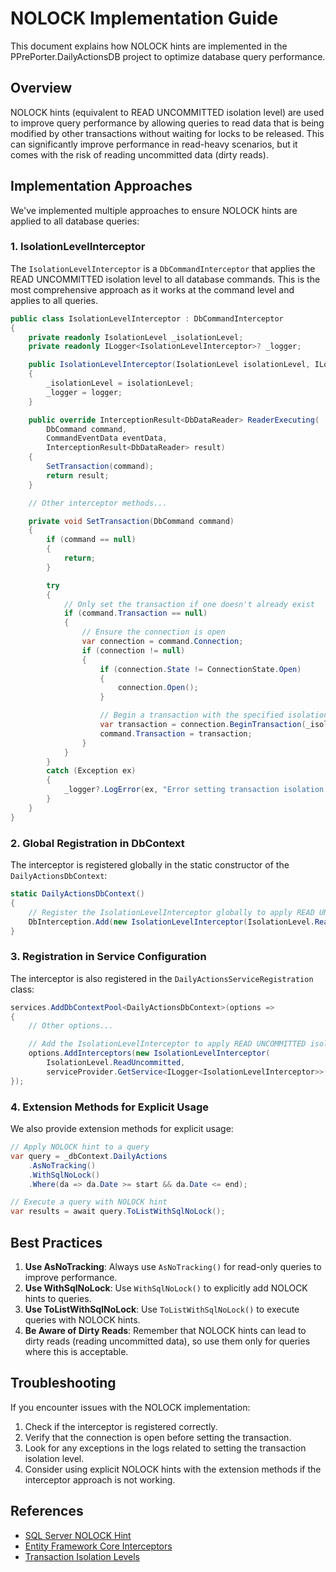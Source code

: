 # NOLOCK Implementation Guide

This document explains how NOLOCK hints are implemented in the PPrePorter.DailyActionsDB project to optimize database query performance.

## Overview

NOLOCK hints (equivalent to READ UNCOMMITTED isolation level) are used to improve query performance by allowing queries to read data that is being modified by other transactions without waiting for locks to be released. This can significantly improve performance in read-heavy scenarios, but it comes with the risk of reading uncommitted data (dirty reads).

## Implementation Approaches

We've implemented multiple approaches to ensure NOLOCK hints are applied to all database queries:

### 1. IsolationLevelInterceptor

The `IsolationLevelInterceptor` is a `DbCommandInterceptor` that applies the READ UNCOMMITTED isolation level to all database commands. This is the most comprehensive approach as it works at the command level and applies to all queries.

```csharp
public class IsolationLevelInterceptor : DbCommandInterceptor
{
    private readonly IsolationLevel _isolationLevel;
    private readonly ILogger<IsolationLevelInterceptor>? _logger;

    public IsolationLevelInterceptor(IsolationLevel isolationLevel, ILogger<IsolationLevelInterceptor>? logger = null)
    {
        _isolationLevel = isolationLevel;
        _logger = logger;
    }

    public override InterceptionResult<DbDataReader> ReaderExecuting(
        DbCommand command,
        CommandEventData eventData,
        InterceptionResult<DbDataReader> result)
    {
        SetTransaction(command);
        return result;
    }

    // Other interceptor methods...

    private void SetTransaction(DbCommand command)
    {
        if (command == null)
        {
            return;
        }

        try
        {
            // Only set the transaction if one doesn't already exist
            if (command.Transaction == null)
            {
                // Ensure the connection is open
                var connection = command.Connection;
                if (connection != null)
                {
                    if (connection.State != ConnectionState.Open)
                    {
                        connection.Open();
                    }

                    // Begin a transaction with the specified isolation level
                    var transaction = connection.BeginTransaction(_isolationLevel);
                    command.Transaction = transaction;
                }
            }
        }
        catch (Exception ex)
        {
            _logger?.LogError(ex, "Error setting transaction isolation level to {IsolationLevel}", _isolationLevel);
        }
    }
}
```

### 2. Global Registration in DbContext

The interceptor is registered globally in the static constructor of the `DailyActionsDbContext`:

```csharp
static DailyActionsDbContext()
{
    // Register the IsolationLevelInterceptor globally to apply READ UNCOMMITTED isolation level to all queries
    DbInterception.Add(new IsolationLevelInterceptor(IsolationLevel.ReadUncommitted));
}
```

### 3. Registration in Service Configuration

The interceptor is also registered in the `DailyActionsServiceRegistration` class:

```csharp
services.AddDbContextPool<DailyActionsDbContext>(options =>
{
    // Other options...

    // Add the IsolationLevelInterceptor to apply READ UNCOMMITTED isolation level to all queries
    options.AddInterceptors(new IsolationLevelInterceptor(
        IsolationLevel.ReadUncommitted,
        serviceProvider.GetService<ILogger<IsolationLevelInterceptor>>()));
});
```

### 4. Extension Methods for Explicit Usage

We also provide extension methods for explicit usage:

```csharp
// Apply NOLOCK hint to a query
var query = _dbContext.DailyActions
    .AsNoTracking()
    .WithSqlNoLock()
    .Where(da => da.Date >= start && da.Date <= end);

// Execute a query with NOLOCK hint
var results = await query.ToListWithSqlNoLock();
```

## Best Practices

1. **Use AsNoTracking**: Always use `AsNoTracking()` for read-only queries to improve performance.
2. **Use WithSqlNoLock**: Use `WithSqlNoLock()` to explicitly add NOLOCK hints to queries.
3. **Use ToListWithSqlNoLock**: Use `ToListWithSqlNoLock()` to execute queries with NOLOCK hints.
4. **Be Aware of Dirty Reads**: Remember that NOLOCK hints can lead to dirty reads (reading uncommitted data), so use them only for queries where this is acceptable.

## Troubleshooting

If you encounter issues with the NOLOCK implementation:

1. Check if the interceptor is registered correctly.
2. Verify that the connection is open before setting the transaction.
3. Look for any exceptions in the logs related to setting the transaction isolation level.
4. Consider using explicit NOLOCK hints with the extension methods if the interceptor approach is not working.

## References

- [SQL Server NOLOCK Hint](https://docs.microsoft.com/en-us/sql/t-sql/queries/hints-transact-sql-table?view=sql-server-ver15#nolock)
- [Entity Framework Core Interceptors](https://docs.microsoft.com/en-us/ef/core/logging-events-diagnostics/interceptors)
- [Transaction Isolation Levels](https://docs.microsoft.com/en-us/dotnet/api/system.data.isolationlevel?view=net-6.0)
